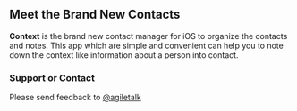 ## Meet the Brand New Contacts

**Context** is the brand new contact manager for iOS to organize the contacts and notes. This app which are simple and convenient can help you to note down the context like information about a person into contact.

### Support or Contact

Please send feedback to [@agiletalk](https://twitter.com/agiletalk)
